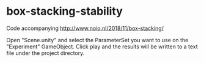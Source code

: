 # box-stacking-stability
Code accompanying http://www.noio.nl/2018/11/box-stacking/

Open "Scene.unity" and select the ParameterSet you want to use on the "Experiment" GameObject. Click play and the results will be written to a text file under the project directory.

